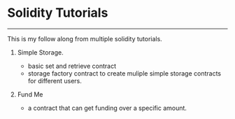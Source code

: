 # Solidity Tutorials
--------------------

This is my follow along from multiple solidity tutorials.

1. Simple Storage.
    - basic set and retrieve contract 
    - storage factory contract to create muliple simple storage contracts for different users.

2. Fund Me
    - a contract that can get funding over a specific amount.